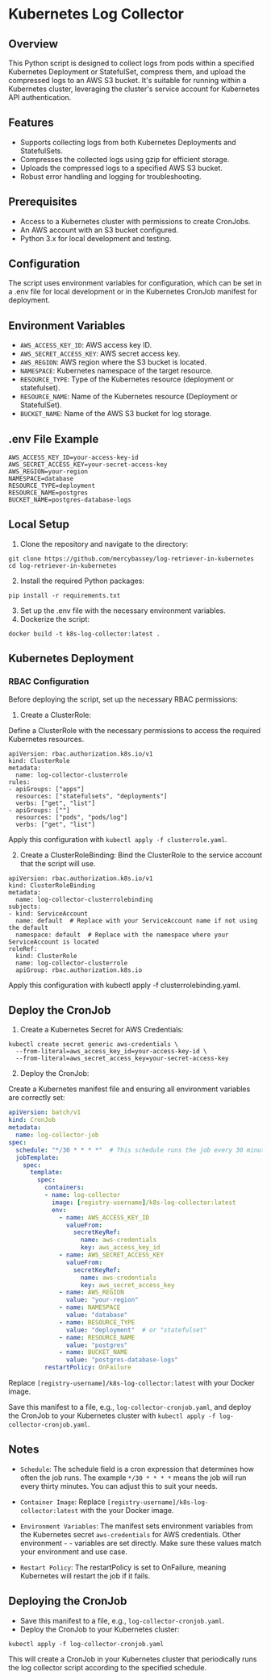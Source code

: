 # Kubernetes Log Collector

## Overview

This Python script is designed to collect logs from pods within a specified Kubernetes
Deployment or StatefulSet, compress them, and upload the compressed logs to an AWS S3 bucket.
It's suitable for running within a Kubernetes cluster, leveraging the cluster's service account
for Kubernetes API authentication.

## Features

- Supports collecting logs from both Kubernetes Deployments and StatefulSets.
- Compresses the collected logs using gzip for efficient storage.
- Uploads the compressed logs to a specified AWS S3 bucket.
- Robust error handling and logging for troubleshooting.

## Prerequisites

- Access to a Kubernetes cluster with permissions to create CronJobs.
- An AWS account with an S3 bucket configured.
- Python 3.x for local development and testing.

## Configuration

The script uses environment variables for configuration, which can be set in a .env file
for local development or in the Kubernetes CronJob manifest for deployment.

## Environment Variables

- `AWS_ACCESS_KEY_ID`: AWS access key ID.
- `AWS_SECRET_ACCESS_KEY`: AWS secret access key.
- `AWS_REGION`: AWS region where the S3 bucket is located.
- `NAMESPACE`: Kubernetes namespace of the target resource.
- `RESOURCE_TYPE`: Type of the Kubernetes resource (deployment or statefulset).
- `RESOURCE_NAME`: Name of the Kubernetes resource (Deployment or StatefulSet).
- `BUCKET_NAME`: Name of the AWS S3 bucket for log storage.

## .env File Example

```command
AWS_ACCESS_KEY_ID=your-access-key-id
AWS_SECRET_ACCESS_KEY=your-secret-access-key
AWS_REGION=your-region
NAMESPACE=database
RESOURCE_TYPE=deployment
RESOURCE_NAME=postgres
BUCKET_NAME=postgres-database-logs
```

## Local Setup

1. Clone the repository and navigate to the directory:

```command
git clone https://github.com/mercybassey/log-retriever-in-kubernetes
cd log-retriever-in-kubernetes
```

2. Install the required Python packages:

```command
pip install -r requirements.txt
```

3. Set up the .env file with the necessary environment variables.
4. Dockerize the script:

```command
docker build -t k8s-log-collector:latest .
```

## Kubernetes Deployment

### RBAC Configuration

Before deploying the script, set up the necessary RBAC permissions:

1. Create a ClusterRole:

Define a ClusterRole with the necessary permissions to access the required Kubernetes resources.

```command
apiVersion: rbac.authorization.k8s.io/v1
kind: ClusterRole
metadata:
  name: log-collector-clusterrole
rules:
- apiGroups: ["apps"]
  resources: ["statefulsets", "deployments"]
  verbs: ["get", "list"]
- apiGroups: [""]
  resources: ["pods", "pods/log"]
  verbs: ["get", "list"]
```

Apply this configuration with `kubectl apply -f clusterrole.yaml`.

2. Create a ClusterRoleBinding:
Bind the ClusterRole to the service account that the script will use.

```command
apiVersion: rbac.authorization.k8s.io/v1
kind: ClusterRoleBinding
metadata:
  name: log-collector-clusterrolebinding
subjects:
- kind: ServiceAccount
  name: default  # Replace with your ServiceAccount name if not using the default
  namespace: default  # Replace with the namespace where your ServiceAccount is located
roleRef:
  kind: ClusterRole
  name: log-collector-clusterrole
  apiGroup: rbac.authorization.k8s.io

```

Apply this configuration with kubectl apply -f clusterrolebinding.yaml.

## Deploy the CronJob

1. Create a Kubernetes Secret for AWS Credentials:

```command
kubectl create secret generic aws-credentials \
  --from-literal=aws_access_key_id=your-access-key-id \
  --from-literal=aws_secret_access_key=your-secret-access-key
```

2. Deploy the CronJob:

Create a Kubernetes manifest file and ensuring all environment variables are correctly set:

```yaml
apiVersion: batch/v1
kind: CronJob
metadata:
  name: log-collector-job
spec:
  schedule: "*/30 * * * *"  # This schedule runs the job every 30 minutes. Adjust as needed.
  jobTemplate:
    spec:
      template:
        spec:
          containers:
          - name: log-collector
            image: [registry-username]/k8s-log-collector:latest
            env:
              - name: AWS_ACCESS_KEY_ID
                valueFrom:
                  secretKeyRef:
                    name: aws-credentials
                    key: aws_access_key_id
              - name: AWS_SECRET_ACCESS_KEY
                valueFrom:
                  secretKeyRef:
                    name: aws-credentials
                    key: aws_secret_access_key
              - name: AWS_REGION
                value: "your-region"
              - name: NAMESPACE
                value: "database"
              - name: RESOURCE_TYPE
                value: "deployment"  # or "statefulset"
              - name: RESOURCE_NAME
                value: "postgres"
              - name: BUCKET_NAME
                value: "postgres-database-logs"
          restartPolicy: OnFailure
```

Replace `[registry-username]/k8s-log-collector:latest` with your Docker image.

Save this manifest to a file, e.g., `log-collector-cronjob.yaml`, and deploy
the CronJob to your Kubernetes cluster with `kubectl apply -f log-collector-cronjob.yaml`.

## Notes

- `Schedule`: The schedule field is a cron expression that determines how often the job runs.
The example `*/30 * * * *` means the job will run every thirty minutes. You can adjust this to suit your needs.

- `Container Image`: Replace `[registry-username]/k8s-log-collector:latest` with the your Docker image.
- `Environment Variables`: The manifest sets environment variables from the Kubernetes secret `aws-credentials` for AWS credentials. Other environment - - variables are set directly. Make sure these values match your environment and use case.
- `Restart Policy`: The restartPolicy is set to OnFailure, meaning Kubernetes will restart the job if it fails.

## Deploying the CronJob

- Save this manifest to a file, e.g., `log-collector-cronjob.yaml`.
- Deploy the CronJob to your Kubernetes cluster:

```command
kubectl apply -f log-collector-cronjob.yaml
```

This will create a CronJob in your Kubernetes cluster that periodically runs the log collector script according to the specified schedule.
